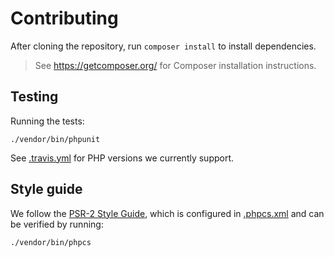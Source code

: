 # Contributing

After cloning the repository, run `composer install` to install dependencies.

> See <https://getcomposer.org/> for Composer installation instructions.

## Testing

Running the tests:

```shell
./vendor/bin/phpunit
```

See [.travis.yml](.travis.yml) for PHP versions we currently support.

## Style guide

We follow the [PSR-2 Style Guide](https://www.php-fig.org/psr/psr-2/), which is
configured in [.phpcs.xml](.phpcs.xml) and can be verified by running:

```shell
./vendor/bin/phpcs
```
